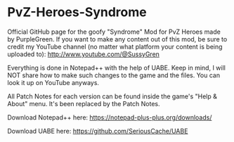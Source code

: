 # PvZ-Heroes-Syndrome
Official GitHub page for the goofy "Syndrome" Mod for PvZ Heroes made by PurpleGreen. If you want to make any content out of this mod, be sure to credit my YouTube channel (no matter what platform your content is being uploaded to): http://www.youtube.com/@SussyGren


Everything is done in Notepad++ with the help of UABE.
Keep in mind, I will NOT share how to make such changes to the game and the files. You can look it up on YouTube anyways.


All Patch Notes for each version can be found inside the game's "Help & About" menu. It's been replaced by the Patch Notes.



Download Notepad++ here: https://notepad-plus-plus.org/downloads/


Download UABE here: https://github.com/SeriousCache/UABE

